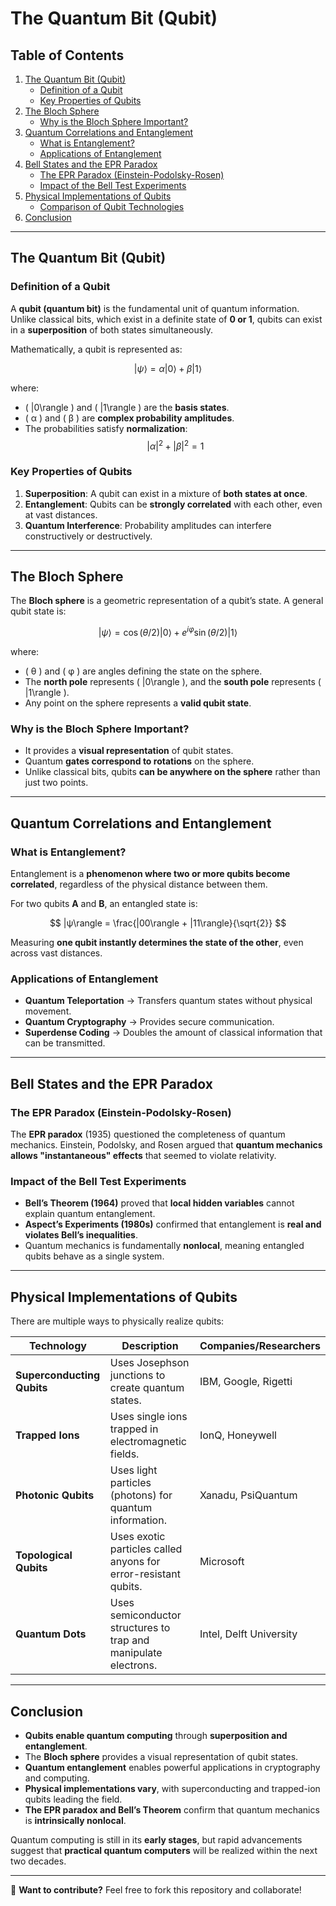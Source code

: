 
# **The Quantum Bit (Qubit)**

## **Table of Contents**
1. [The Quantum Bit (Qubit)](#the-quantum-bit-qubit)
   - [Definition of a Qubit](#definition-of-a-qubit)
   - [Key Properties of Qubits](#key-properties-of-qubits)
2. [The Bloch Sphere](#the-bloch-sphere)
   - [Why is the Bloch Sphere Important?](#why-is-the-bloch-sphere-important)
3. [Quantum Correlations and Entanglement](#quantum-correlations-and-entanglement)
   - [What is Entanglement?](#what-is-entanglement)
   - [Applications of Entanglement](#applications-of-entanglement)
4. [Bell States and the EPR Paradox](#bell-states-and-the-epr-paradox)
   - [The EPR Paradox (Einstein-Podolsky-Rosen)](#the-epr-paradox-einstein-podolsky-rosen)
   - [Impact of the Bell Test Experiments](#impact-of-the-bell-test-experiments)
5. [Physical Implementations of Qubits](#physical-implementations-of-qubits)
   - [Comparison of Qubit Technologies](#comparison-of-qubit-technologies)
6. [Conclusion](#conclusion)

---

## **The Quantum Bit (Qubit)**

### **Definition of a Qubit**
A **qubit (quantum bit)** is the fundamental unit of quantum information. Unlike classical bits, which exist in a definite state of **0 or 1**, qubits can exist in a **superposition** of both states simultaneously.

Mathematically, a qubit is represented as:

$$
|ψ\rangle = α |0\rangle + β |1\rangle
$$

where:
- \( |0\rangle \) and \( |1\rangle \) are the **basis states**.
- \( α \) and \( β \) are **complex probability amplitudes**.
- The probabilities satisfy **normalization**: 
  $$
  |α|^2 + |β|^2 = 1
  $$

### **Key Properties of Qubits**
1. **Superposition**: A qubit can exist in a mixture of **both states at once**.
2. **Entanglement**: Qubits can be **strongly correlated** with each other, even at vast distances.
3. **Quantum Interference**: Probability amplitudes can interfere constructively or destructively.

---

## **The Bloch Sphere**
The **Bloch sphere** is a geometric representation of a qubit’s state. A general qubit state is:

$$
|ψ\rangle = \cos(θ/2) |0\rangle + e^{iφ} \sin(θ/2) |1\rangle
$$

where:
- \( θ \) and \( φ \) are angles defining the state on the sphere.
- The **north pole** represents \( |0\rangle \), and the **south pole** represents \( |1\rangle \).
- Any point on the sphere represents a **valid qubit state**.

### **Why is the Bloch Sphere Important?**
- It provides a **visual representation** of qubit states.
- Quantum **gates correspond to rotations** on the sphere.
- Unlike classical bits, qubits **can be anywhere on the sphere** rather than just two points.

---

## **Quantum Correlations and Entanglement**

### **What is Entanglement?**
Entanglement is a **phenomenon where two or more qubits become correlated**, regardless of the physical distance between them.

For two qubits **A** and **B**, an entangled state is:

$$
|ψ\rangle = \frac{|00\rangle + |11\rangle}{\sqrt{2}}
$$

Measuring **one qubit instantly determines the state of the other**, even across vast distances.

### **Applications of Entanglement**
- **Quantum Teleportation** → Transfers quantum states without physical movement.
- **Quantum Cryptography** → Provides secure communication.
- **Superdense Coding** → Doubles the amount of classical information that can be transmitted.

---

## **Bell States and the EPR Paradox**

### **The EPR Paradox (Einstein-Podolsky-Rosen)**
The **EPR paradox** (1935) questioned the completeness of quantum mechanics. Einstein, Podolsky, and Rosen argued that **quantum mechanics allows "instantaneous" effects** that seemed to violate relativity.

### **Impact of the Bell Test Experiments**
- **Bell’s Theorem (1964)** proved that **local hidden variables** cannot explain quantum entanglement.
- **Aspect’s Experiments (1980s)** confirmed that entanglement is **real and violates Bell’s inequalities**.
- Quantum mechanics is fundamentally **nonlocal**, meaning entangled qubits behave as a single system.

---

## **Physical Implementations of Qubits**
There are multiple ways to physically realize qubits:

| **Technology** | **Description** | **Companies/Researchers** |
|--------------|---------------|----------------|
| **Superconducting Qubits** | Uses Josephson junctions to create quantum states. | IBM, Google, Rigetti |
| **Trapped Ions** | Uses single ions trapped in electromagnetic fields. | IonQ, Honeywell |
| **Photonic Qubits** | Uses light particles (photons) for quantum information. | Xanadu, PsiQuantum |
| **Topological Qubits** | Uses exotic particles called anyons for error-resistant qubits. | Microsoft |
| **Quantum Dots** | Uses semiconductor structures to trap and manipulate electrons. | Intel, Delft University |

---

## **Conclusion**
- **Qubits enable quantum computing** through **superposition and entanglement**.
- The **Bloch sphere** provides a visual representation of qubit states.
- **Quantum entanglement** enables powerful applications in cryptography and computing.
- **Physical implementations vary**, with superconducting and trapped-ion qubits leading the field.
- **The EPR paradox and Bell’s Theorem** confirm that quantum mechanics is **intrinsically nonlocal**.

Quantum computing is still in its **early stages**, but rapid advancements suggest that **practical quantum computers** will be realized within the next two decades.

---

📌 **Want to contribute?** Feel free to fork this repository and collaborate!